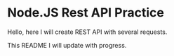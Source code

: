 # Node.JS Rest API Practice

Hello, here I will create REST API with several requests.

This README I will update with progress. 
